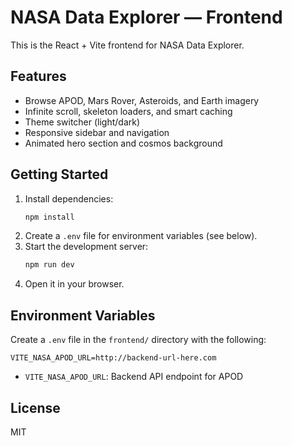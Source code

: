 # NASA Data Explorer — Frontend

This is the React + Vite frontend for NASA Data Explorer.

## Features
- Browse APOD, Mars Rover, Asteroids, and Earth imagery
- Infinite scroll, skeleton loaders, and smart caching
- Theme switcher (light/dark)
- Responsive sidebar and navigation
- Animated hero section and cosmos background

## Getting Started
1. Install dependencies:
   ```bash
   npm install
   ```
2. Create a `.env` file for environment variables (see below).
3. Start the development server:
   ```bash
   npm run dev
   ```
4. Open it in your browser.

## Environment Variables
Create a `.env` file in the `frontend/` directory with the following:

```
VITE_NASA_APOD_URL=http://backend-url-here.com
```

- `VITE_NASA_APOD_URL`: Backend API endpoint for APOD

## License
MIT
